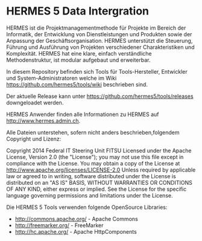 HERMES 5 Data Intergration
==========================

HERMES ist die Projektmanagementmethode für Projekte im Bereich der Informatik, der Entwicklung von Dienstleistungen und Produkten sowie der Anpassung der Geschäftsorganisation. HERMES unterstützt die Steuerung, Führung und Ausführung von Projekten verschiedener Charakteristiken und Komplexität. HERMES hat eine klare, einfach verständliche Methodenstruktur, ist modular aufgebaut und erweiterbar.

In diesem Repository befinden sich Tools für Tools-Hersteller, Entwickler und System-Administratoren welche im Wiki https://github.com/hermes5/tools/wiki beschrieben sind.

Der aktuelle Release kann unter https://github.com/hermes5/tools/releases downgeloadet werden.

HERMES Anwender finden alle Informationen zu HERMES auf http://www.hermes.admin.ch.

Alle Dateien unterstehen, sofern nicht anders beschrieben,folgendem Copyright und Lizenz:

Copyright 2014 Federal IT Steering Unit FITSU Licensed under the Apache License, Version 2.0 (the "License"); you
may not use this file except in compliance with the License. You may obtain a copy of the License at
http://www.apache.org/licenses/LICENSE-2.0 Unless required by applicable law or agreed to in writing, software
distributed under the License is distributed on an "AS IS" BASIS, WITHOUT WARRANTIES OR CONDITIONS OF ANY KIND,
either express or implied. See the License for the specific language governing permissions and limitations under
the License.

Die HERMES 5 Tools verwenden folgende OpenSource Libraries:
- http://commons.apache.org/ - Apache Commons
- http://freemarker.org/ - FreeMarker
- http://hc.apache.org/ - Apache HttpComponents





